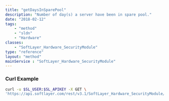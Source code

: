 ```yaml
---
title: "getDaysInSparePool"
description: "Number of day(s) a server have been in spare pool."
date: "2018-02-12"
tags:
    - "method"
    - "sldn"
    - "Hardware"
classes:
    - "SoftLayer_Hardware_SecurityModule"
type: "reference"
layout: "method"
mainService : "SoftLayer_Hardware_SecurityModule"
---
```


### Curl Example
```bash
curl -u $SL_USER:$SL_APIKEY -X GET \
'https://api.softlayer.com/rest/v3.1/SoftLayer_Hardware_SecurityModule/{SoftLayer_Hardware_SecurityModuleID}/getDaysInSparePool'
```
